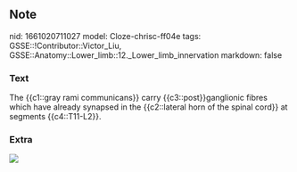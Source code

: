 ## Note
nid: 1661020711027
model: Cloze-chrisc-ff04e
tags: GSSE::!Contributor::Victor_Liu, GSSE::Anatomy::Lower_limb::12._Lower_limb_innervation
markdown: false

### Text
The {{c1::gray rami communicans}} carry {{c3::post}}ganglionic fibres which have already synapsed in the {{c2::lateral horn of the spinal cord}} at segments {{c4::T11-L2}}.

### Extra
<img src="paste-4cf37284c51689aa9348672e08d2face9ab2969f.jpg">
